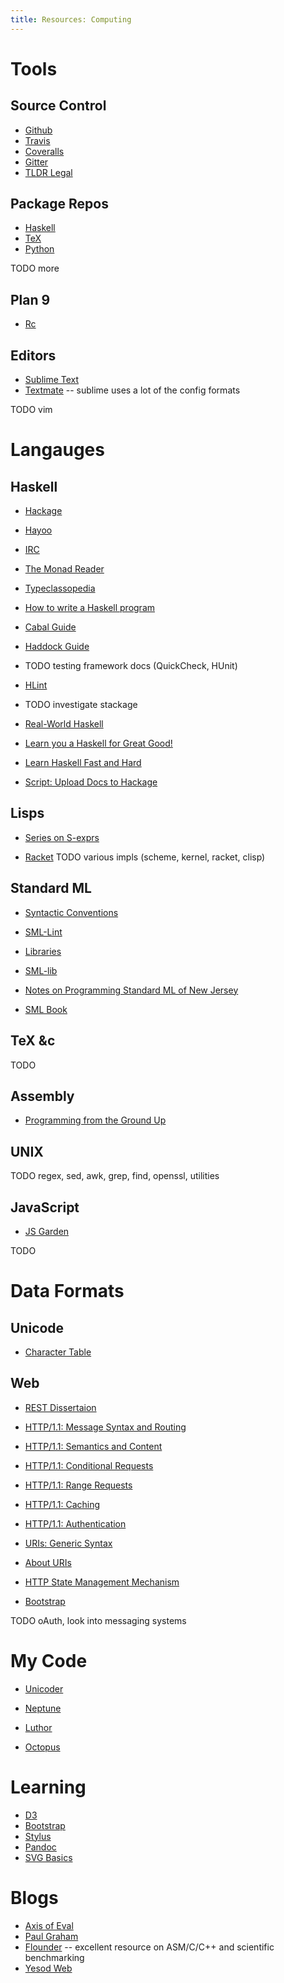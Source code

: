 ```yaml
---
title: Resources: Computing
---
```


Tools
=====

Source Control
--------------

* [Github](https://github.com/)
* [Travis](https://travis-ci.org/)
* [Coveralls](https://coveralls.io/)
* [Gitter](https://gitter.im/)
* [TLDR Legal](https://tldrlegal.com/)

Package Repos
-------------

* [Haskell](https://hackage.haskell.org/)
* [TeX](http://www.ctan.org/)
* [Python](https://pypi.python.org/pypi)

TODO more

Plan 9
------

* [Rc](http://plan9.bell-labs.com/sys/doc/rc.html)

Editors
-------

* [Sublime Text](http://docs.sublimetext.info/en/latest/)
* [Textmate](http://manual.macromates.com/en/) -- sublime uses a lot of the config formats

TODO vim

Langauges
=========

Haskell
-------

* [Hackage](http://hackage.haskell.org/)
* [Hayoo](http://hayoo.fh-wedel.de/)
* [IRC](http://webchat.freenode.net/?channels=haskell)

* [The Monad Reader](http://themonadreader.wordpress.com/previous-issues/)
* [Typeclassopedia](http://www.haskell.org/haskellwiki/Typeclassopedia)

* [How to write a Haskell program](http://www.haskell.org/haskellwiki/How_to_write_a_Haskell_program)
* [Cabal Guide](http://www.haskell.org/cabal/users-guide/)
* [Haddock Guide](http://www.haskell.org/haddock/doc/html/index.html)
* TODO testing framework docs (QuickCheck, HUnit)
* [HLint](https://github.com/ndmitchell/hlint#readme)
* TODO investigate stackage

* [Real-World Haskell](http://book.realworldhaskell.org/read/)
* [Learn you a Haskell for Great Good!](http://learnyouahaskell.com/)
* [Learn Haskell Fast and Hard](http://yannesposito.com/Scratch/en/blog/Haskell-the-Hard-Way/)

* [Script: Upload Docs to Hackage](https://gist.github.com/stbuehler/7068764)

Lisps
-----

* [Series on S-exprs](https://igor.io/2012/12/06/sexpr.html)

* [Racket](http://racket-lang.org/)
TODO various impls (scheme, kernel, racket, clisp)

Standard ML
-----------

* [Syntactic Conventions](http://mlton.org/SyntacticConventions)
* [SML-Lint](https://github.com/nrnrnr/SML-Lint)

* [Libraries](https://github.com/standardml)
* [SML-lib](https://github.com/robsimmons/sml-lib)

* [Notes on Programming Standard ML of New Jersey](www.cs.cornell.edu/riccardo/prog-smlnj/notes-011001.pdf)
* [SML Book](www.cs.cmu.edu/~rwh/smlbook/)

TeX &c
------

TODO

Assembly
--------

* [Programming from the Ground Up](http://programminggroundup.blogspot.com/)

UNIX
----

TODO regex, sed, awk, grep, find, openssl, utilities

JavaScript
----------

* [JS Garden](http://bonsaiden.github.io/JavaScript-Garden/)

TODO


Data Formats
============

Unicode 
-------

* [Character Table](http://unicode-table.com/en/)

Web
---

* [REST Dissertaion](https://www.ics.uci.edu/~fielding/pubs/dissertation/top.htm)

* [HTTP/1.1: Message Syntax and Routing](http://tools.ietf.org/html/rfc7230)
* [HTTP/1.1: Semantics and Content](http://tools.ietf.org/html/rfc7231)
* [HTTP/1.1: Conditional Requests](http://tools.ietf.org/html/rfc7232)
* [HTTP/1.1: Range Requests](http://tools.ietf.org/html/rfc7233)
* [HTTP/1.1: Caching](http://tools.ietf.org/html/rfc7234)
* [HTTP/1.1: Authentication](http://tools.ietf.org/html/rfc7235)

* [URIs: Generic Syntax](http://www.ietf.org/rfc/rfc2396.txt)
* [About URIs](http://medialize.github.io/URI.js/about-uris.html)
* [HTTP State Management Mechanism](http://tools.ietf.org/html/rfc6265)
* [Bootstrap](http://getbootstrap.com/)

TODO oAuth, look into messaging systems


My Code
=======

* [Unicoder](https://github.com/Zankoku-Okuno/unicoder)
* [Neptune](https://github.com/Zankoku-Okuno/neptune)

* [Luthor](https://github.com/Zankoku-Okuno/luthor)
* [Octopus](https://github.com/Zankoku-Okuno/octopus)


Learning
========

* [D3](http://d3js.org/)
* [Bootstrap](http://www.tutorialrepublic.com/twitter-bootstrap-tutorial/)
* [Stylus](http://learnboost.github.io/stylus/)
* [Pandoc](http://johnmacfarlane.net/pandoc/)
* [SVG Basics](http://www.svgbasics.com/)


Blogs
=====

* [Axis of Eval](http://axisofeval.blogspot.com/)
* [Paul Graham](http://www.paulgraham.com/articles.html)
* [Flounder](http://www.flounder.com/mvp_tips.htm) -- excellent resource on ASM/C/C++ and scientific benchmarking
* [Yesod Web](http://www.yesodweb.com/blog/)